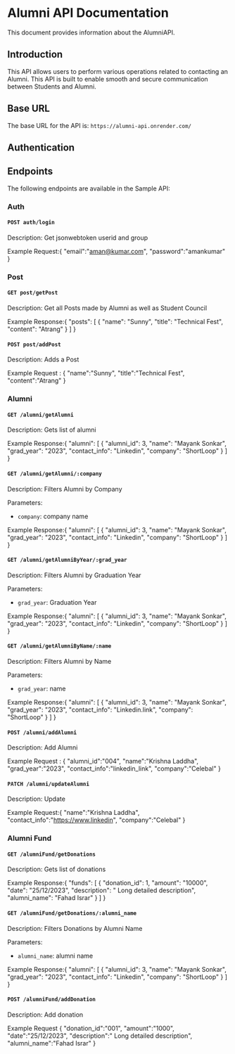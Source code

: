 # Alumni API Documentation

This document provides information about the AlumniAPI.

## Introduction

This API allows users to perform various operations related to contacting an Alumni. This API is built to enable smooth and secure communication between Students and Alumni.

## Base URL

The base URL for the API is: `https://alumni-api.onrender.com/`

## Authentication



## Endpoints

The following endpoints are available in the Sample API:

### Auth

#### `POST auth/login`

Description: Get jsonwebtoken userid and group

Example Request:{
    "email":"aman@kumar.com",
    "password":"amankumar"
}


### Post

#### `GET post/getPost`

Description: Get all Posts made by Alumni as well as Student Council

Example Response:{
    "posts": [
        {
            "name": "Sunny",
            "title": "Technical Fest",
            "content": "Atrang"
        }
    ]
}

#### `POST post/addPost`

Description: Adds a Post


Example Request : {
    "name":"Sunny",
    "title":"Technical Fest",
    "content":"Atrang"
}

### Alumni

#### `GET /alumni/getAlumni`

Description: Gets list of alumni
 
Example Response:{
    "alumni": [
        {
            "alumni_id": 3,
            "name": "Mayank Sonkar",
            "grad_year": "2023",
            "contact_info": "Linkedin",
            "company": "ShortLoop"
        }
    ]
}

#### `GET /alumni/getAlumni/:company`

Description: Filters Alumni by Company

Parameters:
- `company`: company name

Example Response:{
    "alumni": [
        {
            "alumni_id": 3,
            "name": "Mayank Sonkar",
            "grad_year": "2023",
            "contact_info": "Linkedin",
            "company": "ShortLoop"
        }
    ]
}

#### `GET /alumni/getAlumniByYear/:grad_year`

Description: Filters Alumni by Graduation Year

Parameters:
- `grad_year`: Graduation Year

Example Response:{
    "alumni": [
        {
            "alumni_id": 3,
            "name": "Mayank Sonkar",
            "grad_year": "2023",
            "contact_info": "Linkedin",
            "company": "ShortLoop"
        }
    ]
}

#### `GET /alumni/getAlumniByName/:name`

Description: Filters Alumni by Name

Parameters:
- `grad_year`: name

Example Response:{
    "alumni": [
        {
            "alumni_id": 3,
            "name": "Mayank Sonkar",
            "grad_year": "2023",
            "contact_info": "Linkedin.link",
            "company": "ShortLoop"
        }
    ]
}

#### `POST /alumni/addAlumni`

Description: Add Alumni

Example Request : {
    "alumni_id":"004",
    "name":"Krishna Laddha",
    "grad_year":"2023",
    "contact_info":"linkedin_link",
    "company":"Celebal"
}

#### `PATCH /alumni/updateAlumni`

Description: Update

Example Request:{
    "name":"Krishna Laddha",
    "contact_info":"https://www.linkedin",
    "company":"Celebal"
}

### Alumni Fund

#### `GET /alumniFund/getDonations`

Description: Gets list of donations
 
Example Response:{
    "funds": [
        {
            "donation_id": 1,
            "amount": "10000",
            "date": "25/12/2023",
            "description": " Long detailed description",
            "alumni_name": "Fahad Israr"
        }
    ]
}

#### `GET /alumniFund/getDonations/:alumni_name`

Description: Filters Donations by Alumni Name

Parameters:
- `alumni_name`: alumni name

Example Response:{
    "alumni": [
        {
            "alumni_id": 3,
            "name": "Mayank Sonkar",
            "grad_year": "2023",
            "contact_info": "Linkedin",
            "company": "ShortLoop"
        }
    ]
}

#### `POST /alumniFund/addDonation`

Description: Add donation

Example Request {
    "donation_id":"001",
    "amount":"1000",
    "date":"25/12/2023",
    "description":" Long detailed description",
    "alumni_name":"Fahad Israr"
}



